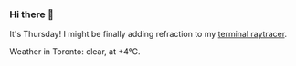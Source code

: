 ### Hi there :wave:

It's Thursday! I might be finally adding refraction to my [terminal raytracer](https://github.com/bewuethr/bash-raytracer).

Weather in Toronto: clear, at +4°C.

